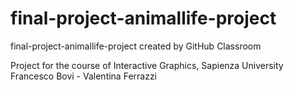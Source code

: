 # final-project-animallife-project
final-project-animallife-project created by GitHub Classroom

Project for the course of Interactive Graphics, Sapienza University
Francesco Bovi - Valentina Ferrazzi
